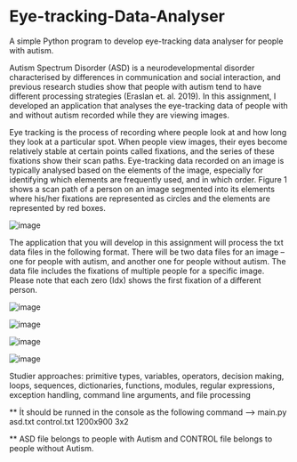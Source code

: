 # Eye-tracking-Data-Analyser
A simple Python program to develop eye-tracking data analyser for people with autism.

Autism Spectrum Disorder (ASD) is a neurodevelopmental disorder characterised by differences in
communication and social interaction, and previous research studies show that people with autism
tend to have different processing strategies (Eraslan et. al. 2019). In this assignment, I developed
an application that analyses the eye-tracking data of people with and without autism recorded while
they are viewing images.

Eye tracking is the process of recording where people look at and how long they look at a particular
spot. When people view images, their eyes become relatively stable at certain points called fixations,
and the series of these fixations show their scan paths. Eye-tracking data recorded on an image is
typically analysed based on the elements of the image, especially for identifying which elements are
frequently used, and in which order. Figure 1 shows a scan path of a person on an image segmented
into its elements where his/her fixations are represented as circles and the elements are represented
by red boxes.

![image](https://user-images.githubusercontent.com/90095338/222381394-217bdd32-7130-42b4-9f18-a574d26c7af5.png)

The application that you will develop in this assignment will process the txt data files in the following
format. There will be two data files for an image – one for people with autism, and another one for
people without autism. The data file includes the fixations of multiple people for a specific image.
Please note that each zero (Idx) shows the first fixation of a different person.

![image](https://user-images.githubusercontent.com/90095338/222381514-b3fc79ed-cd1f-48d4-9afd-4fc4c854cbd7.png)

![image](https://user-images.githubusercontent.com/90095338/222381585-42921d41-679c-4583-8e13-704a826e895e.png)

![image](https://user-images.githubusercontent.com/90095338/222381790-6f0a2607-1f6f-4f37-9e28-1f1a91d4dd1c.png)

![image](https://user-images.githubusercontent.com/90095338/222381895-3bbb42d8-61a4-4be0-bdcf-8660fd6bfc6e.png)


Studier approaches: primitive types, variables, operators, decision making, loops, sequences, dictionaries, functions, modules, regular expressions,
exception handling, command line arguments, and file processing

** İt should be runned in the console as the following command --> main.py asd.txt control.txt 1200x900 3x2

** ASD file belongs to people with Autism and CONTROL file belongs to people without Autism.
